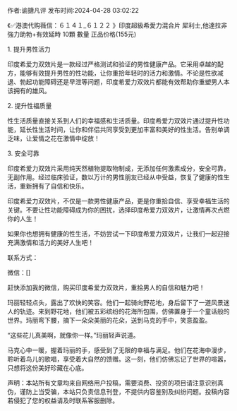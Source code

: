 <p>作者:谕搪凡评 发布时间:2024-04-28 03:02:22</p>
<p>《✅港澳代购薇信：６１４１_６１２２ 》印度超級希愛力混合片 犀利士,他達拉非 強力助勃+有效延時 10顆 數量 正品价格(155元) </p>
									<p>1. 提升男性活力</p><p></p><p>印度希爱力双效片是一款经过严格测试和验证的男性健康产品。它采用卓越的配方，能够有效提升男性的性功能，让你重拾年轻时的活力和激情。不论是性欲减退、勃起功能障碍还是早泄等问题，印度希爱力双效片都能有效帮助你重塑男人本该拥有的雄风。</p><p></p><p>2. 提升性福质量</p><p></p><p>性生活质量直接关系到人们的幸福感和生活质量。印度希爱力双效片通过提升性功能，延长性生活时间，让你和伴侣共同享受到更加丰富和美好的性生活。告别单调乏味，让爱情之花在激情中绽放！</p><p></p><p>3. 安全可靠</p><p></p><p>印度希爱力双效片采用纯天然植物提取物制成，无添加任何激素成分，安全可靠，无副作用。经过临床验证，数以万计的男性朋友已经从中受益，恢复了健康的性生活，重新拥有了自信和快乐。</p><p></p><p></p><p>印度希爱力双效片，不仅是一款男性健康产品，更是你重拾自信、享受幸福生活的关键。不要让性功能障碍成为你的困扰，选择印度希爱力双效片，让激情再次点燃你的人生！</p><p></p><p>如果你也想拥有健康的性生活，不妨尝试一下印度希爱力双效片，让我们一起迎接充满激情和活力的美好人生吧！</p><p></p><p>联系方式：</p><p></p><p>微信：[]</p><p></p><p>赶快添加我的微信，购买印度希爱力双效片，重拾男人的自信和魅力吧！</p><p></p><p></p><p>玛丽轻轻点头，露出了欢快的笑容。他们一起骑向野花地，身后留下了一道风景迷人的轨迹。来到野花地，他们被五彩缤纷的花海所包围，仿佛置身于一个童话般的世界。玛丽弯下腰，摘下一朵朵美丽的花朵，送到马克的手中，笑意盈盈。</p><p></p><p>“这些花儿真美啊，就像你一样。”玛丽轻声说道。</p><p></p><p>马克心中一暖，握着玛丽的手，感受到了无限的幸福与满足。他们在花海中漫步，聆听着鸟儿的歌唱，享受着大自然的馈赠。这一刻，他们仿佛忘记了世界的喧嚣，只想将这份美好珍藏在心底。</p><p></p><p></p>				声明：本站所有文章均来自网络用户投稿，需要消费、投资的项目请注意识别真伪，谨防上当受骗，本站只负责信息刊登，不提供内容鉴别及纠纷问题。投稿内容若侵犯了您的权益请及时联系客服删除。				
